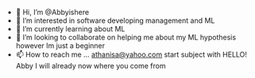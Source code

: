 - 👋 Hi, I’m @Abbyishere
- 👀 I’m interested in software developing management and ML
- 🌱 I’m currently learning about ML 
- 💞️ I’m looking to collaborate on helping me about my ML hypothesis however Im just a beginner 
- 📫 How to reach me ... athanisa@yahoo.com start subject with HELLO! Abby I will already now where you come from

<!---
Abbyishere/Abbyishere is a ✨ special ✨ repository because its `README.md` (this file) appears on your GitHub profile.
You can click the Preview link to take a look at your changes.
--->
